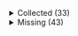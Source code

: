 <details><summary>Collected (33)</summary>
<p>

| Packet |
| --- |
| login |
| custom_payload |
| difficulty |
| abilities |
| held_item_slot |
| entity_status |
| statistics |
| player_info |
| position |
| world_border |
| update_time |
| spawn_position |
| window_items |
| set_slot |
| map_chunk |
| spawn_entity |
| entity_metadata |
| entity_velocity |
| entity_update_attributes |
| update_health |
| experience |
| spawn_entity_living |
| entity_teleport |
| entity_head_rotation |
| multi_block_change |
| block_change |
| entity_destroy |
| entity_move_look |
| entity_equipment |
| world_event |
| rel_entity_move |
| entity_look |
| keep_alive |

</p>
</details>
<details><summary>Missing (43)</summary>
<p>

| Packet |
| --- |
| spawn_entity_experience_orb |
| spawn_entity_weather |
| spawn_entity_painting |
| named_entity_spawn |
| animation |
| block_break_animation |
| tile_entity_data |
| block_action |
| boss_bar |
| tab_complete |
| chat |
| transaction |
| close_window |
| open_window |
| craft_progress_bar |
| set_cooldown |
| named_sound_effect |
| kick_disconnect |
| explosion |
| unload_chunk |
| game_state_change |
| world_particles |
| map |
| entity |
| vehicle_move |
| open_sign_entity |
| combat_event |
| bed |
| remove_entity_effect |
| resource_pack_send |
| respawn |
| camera |
| scoreboard_display_objective |
| attach_entity |
| scoreboard_objective |
| set_passengers |
| teams |
| scoreboard_score |
| title |
| sound_effect |
| playerlist_header |
| collect |
| entity_effect |

</p>
</details>